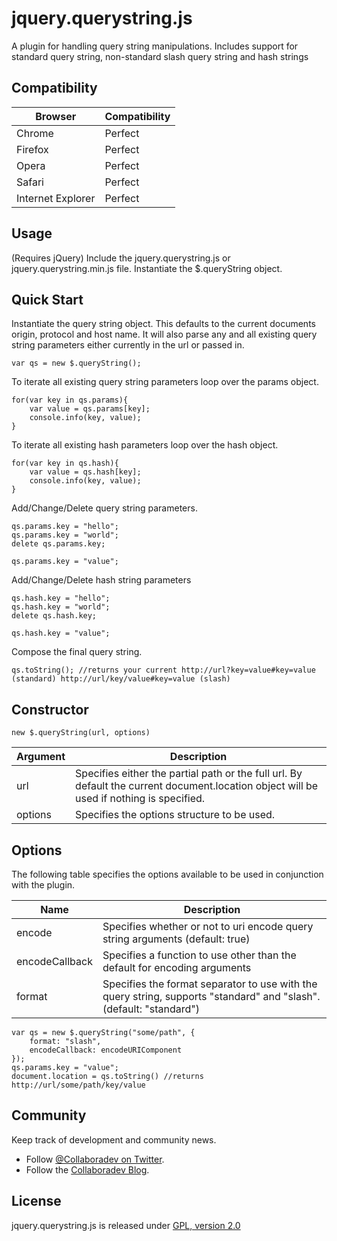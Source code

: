 jquery.querystring.js
==============

A plugin for handling query string manipulations. Includes support for standard query string, non-standard slash query string and hash strings

## Compatibility

| Browser | Compatibility |
| ------- | ----- |
| Chrome | Perfect |
| Firefox | Perfect |
| Opera | Perfect |
| Safari | Perfect |
| Internet Explorer | Perfect |


## Usage

(Requires jQuery) Include the jquery.querystring.js or jquery.querystring.min.js file. Instantiate the $.queryString object.

## Quick Start

Instantiate the query string object. This defaults to the current documents origin, protocol and host name.  It will also parse any and all existing query string parameters either currently in the url or passed in.

    var qs = new $.queryString();

To iterate all existing query string parameters loop over the params object.

    for(var key in qs.params){
        var value = qs.params[key];
        console.info(key, value);
    }

To iterate all existing hash parameters loop over the hash object.

	for(var key in qs.hash){
		var value = qs.hash[key];
		console.info(key, value);
	}

Add/Change/Delete query string parameters.

    qs.params.key = "hello";
    qs.params.key = "world";
    delete qs.params.key;

    qs.params.key = "value";

Add/Change/Delete hash string parameters

	qs.hash.key = "hello";
	qs.hash.key = "world";
	delete qs.hash.key;

	qs.hash.key = "value";

Compose the final query string.

    qs.toString(); //returns your current http://url?key=value#key=value (standard) http://url/key/value#key=value (slash)

## Constructor

    new $.queryString(url, options)

| Argument | Description |
| -------- | ----------- |
| url | Specifies either the partial path or the full url. By default the current document.location object will be used if nothing is specified. |
| options | Specifies the options structure to be used. |

## Options

The following table specifies the options available to be used in conjunction with the plugin.

| Name | Description |
| ---- | ----------- |
| encode | Specifies whether or not to uri encode query string arguments (default: true) |
| encodeCallback | Specifies a function to use other than the default for encoding arguments |
| format | Specifies the format separator to use with the query string, supports "standard" and "slash". (default: "standard") |

    var qs = new $.queryString("some/path", {
        format: "slash",
		encodeCallback: encodeURIComponent
    });
    qs.params.key = "value";
    document.location = qs.toString() //returns http://url/some/path/key/value

## Community

Keep track of development and community news.

* Follow [@Collaboradev on Twitter](https://twitter.com/collaboradev).
* Follow the [Collaboradev Blog](http://www.collaboradev.com).

## License

jquery.querystring.js is released under [GPL, version 2.0](http://www.gnu.org/licenses/gpl-2.0.html)


